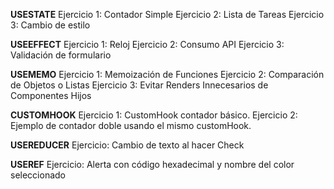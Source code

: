 
**USESTATE**
Ejercicio 1: Contador Simple
Ejercicio 2: Lista de Tareas
Ejercicio 3: Cambio de estilo

**USEEFFECT**
Ejercicio 1: Reloj
Ejercicio 2: Consumo API
Ejercicio 3: Validación de formulario

**USEMEMO**
Ejercicio 1: Memoización de Funciones
Ejercicio 2: Comparación de Objetos o Listas
Ejercicio 3: Evitar Renders Innecesarios de Componentes Hijos

**CUSTOMHOOK**
Ejercicio 1: CustomHook contador básico.
Ejercicio 2: Ejemplo de contador doble usando el mismo customHook.

**USEREDUCER**
Ejercicio: Cambio de texto al hacer Check

**USEREF**
Ejercicio: Alerta con código hexadecimal y nombre del color seleccionado
